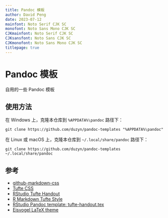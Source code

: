 ```yaml
---
title: Pandoc 模板
author: David Peng
date: 2023-07-12
mainfont: Noto Serif CJK SC
monofont: Noto Sans Mono CJK SC
CJKmainfont: Noto Serif CJK SC
CJKsansfont: Noto Sans CJK SC
CJKmonofont: Noto Sans Mono CJK SC
titlepage: true
---
```


<!-- markdownlint-disable MD025 -->

# Pandoc 模板

自用的一些 Pandoc 模板

## 使用方法

在 Windows 上，克隆本仓库到 `%APPDATA%\pandoc` 路径下：

    git clone https://github.com/duzyn/pandoc-templates "%APPDATA%\pandoc"

在 Linux 或 macOS 上，克隆本仓库到 `~/.local/share/pandoc` 路径下：

    git clone https://github.com/duzyn/pandoc-templates ~/.local/share/pandoc

## 参考

- [github-markdown-css](https://github.com/sindresorhus/github-markdown-css)
- [Tufte CSS](https://edwardtufte.github.io/tufte-css/)
- [RStudio Tufte Handout](https://rstudio.github.io/tufte/)
- [R Markdown Tufte Style](https://rstudio.github.io/tufte/cn/)
- [RStudio Pandoc template: tufte-handout.tex](https://raw.githubusercontent.com/rstudio/tufte/master/inst/rmarkdown/templates/tufte_handout/resources/tufte-handout.tex)
- [Eisvogel LaTeX theme](https://github.com/Wandmalfarbe/pandoc-latex-template)

